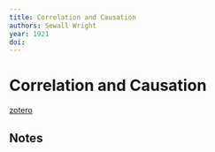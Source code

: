 ```yaml
---
title: Correlation and Causation
authors: Sewall Wright
year: 1921
doi: 
---
```


# Correlation and Causation

[zotero](zotero://select/items/@wright1921)

## Notes